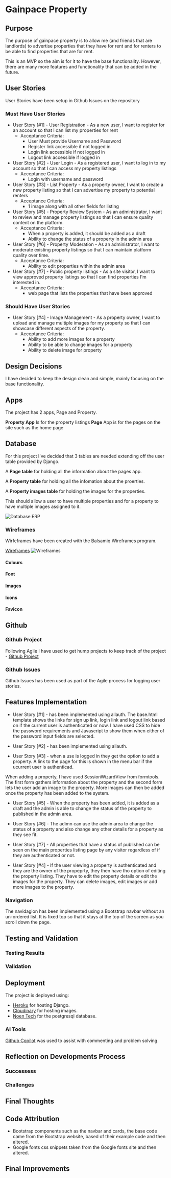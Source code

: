 # Gainpace Property


## Purpose 
The purpose of gainpace property is to allow me (and friends that are landlords) to advertise properties that they have for rent and for renters to be able to find properties that are for rent.   

This is an MVP so the aim is for it to have the base functionality. However, there are many more features and functionality that can be added in the future.

## User Stories 
  User Stories have been setup in Github Issues on the repository 

### Must Have User Stories 
 
* User Story [#1] - User Registration - As a new user, I want to register for an account so that I can list my properties for rent
  * Acceptance Criteria:
    * User Must provide Username and Password 
    * Register link accessible if not logged in 
    * Login link accessible if not logged in 
    * Logout link accessible if logged in
* User Story [#2] - User Login - As a registered user, I want to log in to my account so that I can access my property listings
  * Acceptance Criteria: 
    * Login with username and password 
* User Story [#3] - List Property - 
As a property owner, I want to create a new property listing so that I can advertise my property to potential renters
  * Acceptance Criteria: 
    * 1 image along with all other fields for listing
* User Story [#5] - Property Review System - 
As an administrator, I want to review and manage property listings so that I can ensure quality content on the platform.
  * Acceptance Criteria: 
    * When a property is added, it should be added as a draft
    * Ability to change the status of a property in the admin area
* User Story [#6] - Property Moderation - 
As an administrator, I want to moderate existing property listings so that I can maintain platform quality over time.
  * Acceptance Criteria: 
    * Ability to edit properties within the admin area
* User Story [#7] - Public property listings - 
As a site visitor, I want to view approved property listings so that I can find properties I'm interested in.
  * Acceptance Criteria: 
    * web page that lists the properties that have been approved

### Should Have User Stories 

* User Story [#4] - Image Management - As a property owner, I want to upload and manage multiple images for my property so that I can showcase different aspects of the property.
  * Acceptance Criteria: 
    * Ability to add more images for a property
    * Ability to be able to change images for a property
    * Ability to delete image for property

## Design Decisions 

I have decided to keep the design clean and simple, mainly focusing on the base functionality. 

## Apps
The project has 2 apps, Page and Property. 

**Property App** Is for the property listings
**Page** App is for the pages on the site such as the home page 

## Database
For this project I've decided that 3 tables are needed extending off the user table provided by Django. 

A **Page table** for holding all the information about the pages app.

A **Property table** for holding all the infomation about the proerties. 

A **Property images table** for holding the images for the properties. 

This should allow a user to have multiple properties and for a property to have multiple images assigned to it. 

![Database ERP](./assets/images/gainpace-property-database.png)

### Wireframes 
  Wirfeframes have been created with the Balsamiq Wireframes program.

  [Wireframes](./assets/images/gainpace-property-wireframes.pdf)
  ![Wireframes](./assets/images/gainpace-property-wireframe.png)

  #### Colours


  #### Font 

    
  #### Images 


  #### Icons 

  #### Favicon 



  
## Github 

### Github Project 
  Following Agile I have used to get hump projects to keep track of the project - [Github Project](https://github.com/users/surfdemon/projects/11)

### Github Issues 
  Github Issues has been used as part of the Agile process for logging user stories. 
  
## Features Implementation 
* User Story [#1] - has been implemented using allauth. The base.html template shows the links for sign up link, login link and logout link based on if the current user is authenticated or now. I have used CSS to hide the password requirements and Javascript to show them when either of the password input fields are selected.

* User Story [#2] - has been implemented using allauth. 

* User Story [#3] - when a use is logged in they get the option to add a property. A link to the page for this is shown in the menu bar if the ucurrent user is authenticad. 

When adding a property, I have used SessionWizardView from formtools. The first form gathers information about the property and the second form lets the user add an image to the property. More images can then be added once the property has been added to the system. 

* User Story [#5] - When the property has been added, it is added as a draft and the admin is able to change the status of the property to published in the admin area. 
<!-- //TODO - Add the ability to change a property status to publish from the front end as an admin  -->

<!-- 
Property Review System - 
As an administrator, I want to review and manage property listings so that I can ensure quality content on the platform.
  * Acceptance Criteria: 
    * When a property is added, it should be added as a draft
    * Ability to change the status of a property in the admin area -->

* User Story [#6] - The adimn can use the admin area to change the status of a property and also change any other details for a property as they see fit. 

<!-- //TODO - Make it so that an admin can change the status to draft for a property if they want to from the front end without needing to go into the admin area -->

<!-- Property Moderation - 
As an administrator, I want to moderate existing property listings so that I can maintain platform quality over time.
  * Acceptance Criteria: 
    * Ability to edit properties within the admin area -->


* User Story [#7] - All properties that have a status of published can be seen on the main properties listing page by any visitor regardless of if they are authenticated or not. 


<!-- Public property listings - 
As a site visitor, I want to view approved property listings so that I can find properties I'm interested in.
  * Acceptance Criteria: 
    * web page that lists the properties that have been approved -->



* User Story [#4] - If the user viewing a property is authenticated and they are the owner of the propeprty, they then have tho option of editing the property listing. They have to edit the property details or edit the images for the property. They can delete images, edit images or add more images to the property.


<!-- Image Management - As a property owner, I want to upload and manage multiple images for my property so that I can showcase different aspects of the property.
  * Acceptance Criteria: 
    * Ability to add more images for a property
    * Ability to be able to change images for a property
    * Ability to delete image for property -->

### Navigation 
  The navidagion has been implemented using a Bootstrap navbar without an un-ordered list. It is fixed top so that it stays at the top of the screen as you scroll down the page.
  
  

## Testing and Validation 

### Testing Results 
  

### Validation 


## Deployment 
The project is deployed using: 

* [Heroku](https://heroku.com/) for hosting Django.
* [Cloudinary](https://cloudinary.com/) for hosting images. 
* [Noen Tech](https://neon.tech/) for the postgresql database.

### AI Tools 
[Github Copilot](https://github.com/features/copilot) was used to assist with commenting and problem solving. 


## Reflection on Developments Process 

### Successess  

### Challenges 

## Final Thoughts 

## Code Attribution 

  * Bootstrap components such as the navbar and cards, the base code came from the Bootstrap website, based of their example code and then altered. 
  * Google fonts css snippets taken from the Google fonts site and then altered. 

## Final Improvements


<!-- 
TODO: Add info about future enhancements.... 
  - Search feature 
  - Ability to allow people to apply for a viewing through the site if they don't have a Google form link.
  -  
  
  -->